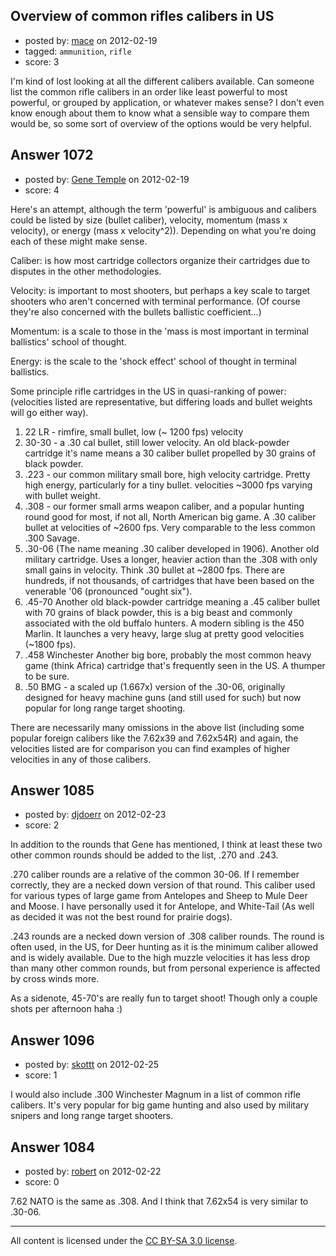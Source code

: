 ## Overview of common rifles calibers in US

- posted by: [mace](https://stackexchange.com/users/-1/163-mace) on 2012-02-19
- tagged: `ammunition`, `rifle`
- score: 3

<p>I'm kind of lost looking at all the different calibers available. Can someone list the common rifle calibers in an order like least powerful to most powerful, or grouped by application, or whatever makes sense? I don't even know enough about them to know what a sensible way to compare them would be, so some sort of overview of the options would be very helpful.</p>



## Answer 1072

- posted by: [Gene Temple](https://stackexchange.com/users/-1/254-gene-temple) on 2012-02-19
- score: 4

<p>Here's an attempt, although the term 'powerful' is ambiguous and calibers could be listed by size (bullet caliber), velocity, momentum (mass x velocity), or energy (mass x velocity^2)).  Depending on what you're doing each of these might make sense.</p>

<p>Caliber: is how most cartridge collectors organize their cartridges due to disputes in the other methodologies.</p>

<p>Velocity: is important to most shooters, but perhaps a key scale to target shooters who aren't concerned with terminal performance.  (Of course they're also concerned with the bullets ballistic coefficient...)</p>

<p>Momentum: is a scale to those in the 'mass is most important in terminal ballistics' school of thought.</p>

<p>Energy: is the scale to the 'shock effect' school of thought in terminal ballistics.</p>

<p>Some principle rifle cartridges in the US in quasi-ranking of power:  (velocities listed are representative, but differing loads and bullet weights will go either way).</p>

<ol>
<li>22 LR - rimfire, small bullet, low (~ 1200 fps) velocity</li>
<li>30-30 - a .30 cal bullet, still lower velocity.  An old black-powder cartridge it's name means a 30 caliber bullet propelled by 30 grains of black powder.</li>
<li>.223 - our common military small bore, high velocity cartridge.  Pretty high energy, particularly for a tiny bullet. velocities ~3000 fps varying with bullet weight.</li>
<li>.308 - our former small arms weapon caliber, and a popular hunting round good for most, if not all, North American big game.  A .30 caliber bullet at velocities of ~2600 fps. Very comparable to the less common .300 Savage.</li>
<li>.30-06 (The name meaning .30 caliber developed in 1906).  Another old military cartridge.  Uses a longer, heavier action than the .308 with only small gains in velocity.  Think .30 bullet at ~2800 fps.  There are hundreds, if not thousands, of cartridges that have been based on the venerable '06 (pronounced "ought six").</li>
<li>.45-70 Another old black-powder cartridge meaning a .45 caliber bullet with 70 grains of black powder, this is a big beast and commonly associated with the old buffalo hunters.  A modern sibling is the 450 Marlin.  It launches a very heavy, large slug at pretty good velocities (~1800 fps).  </li>
<li>.458 Winchester Another big bore, probably the most common heavy game (think Africa) cartridge that's frequently seen in the US.  A thumper to be sure.</li>
<li>.50 BMG - a scaled up (1.667x) version of the .30-06, originally designed for heavy machine guns (and still used for such) but now popular for long range target shooting.</li>
</ol>

<p>There are necessarily many omissions in the above list (including some popular foreign calibers like the 7.62x39 and 7.62x54R) and again, the velocities listed are for comparison you can find examples of higher velocities in any of those calibers.</p>



## Answer 1085

- posted by: [djdoerr](https://stackexchange.com/users/-1/446-djdoerr) on 2012-02-23
- score: 2

<p>In addition to the rounds that Gene has mentioned, I think at least these two other common rounds should be added to the list, .270 and .243.</p>

<p>.270 caliber rounds are a relative of the common 30-06. If I remember correctly, they are a necked down version of that round. This caliber used for various types of large game from Antelopes and Sheep to Mule Deer and Moose. I have personally used it for Antelope, and White-Tail (As well as decided it was not the best round for prairie dogs). </p>

<p>.243 rounds are a necked down version of .308 caliber rounds. The round is often used, in the US, for Deer hunting as it is the minimum caliber allowed and is widely available. Due to the high muzzle velocities it has less drop than many other common rounds, but from personal experience is affected by cross winds more. </p>

<p>As a sidenote, 45-70's are really fun to target shoot! Though only a couple shots per afternoon haha :) </p>



## Answer 1096

- posted by: [skottt](https://stackexchange.com/users/-1/456-skottt) on 2012-02-25
- score: 1

<p>I would also include .300 Winchester Magnum in a list of common rifle calibers. It's very popular for big game hunting and also used by military snipers and long range target shooters.</p>



## Answer 1084

- posted by: [robert](https://stackexchange.com/users/-1/451-robert) on 2012-02-22
- score: 0

<p>7.62 NATO is the same as .308. And I think that 7.62x54 is very similar to .30-06.</p>




---

All content is licensed under the [CC BY-SA 3.0 license](https://creativecommons.org/licenses/by-sa/3.0/).
